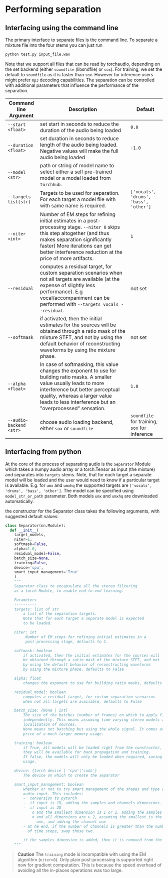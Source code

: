 # Performing separation

## Interfacing using the command line

The primary interface to separate files is the command line. To separate a mixture file into the four stems you can just run

```bash
python test.py input_file.wav
```

Note that we support all files that can be read by torchaudio, depending on the set backend (either `soundfile` (libsndfile) or `sox`).
For training, we set the default to `soundfile` as it is faster than `sox`. However for inference users might prefer `mp3` decoding capabilities.
The separation can be controlled with additional parameters that influence the performance of the separation.

| Command line Argument      | Description                                                                     | Default         |
|----------------------------|---------------------------------------------------------------------------------|-----------------|
|`--start <float>`  | set start in seconds to reduce the duration of the audio being loaded | `0.0` |
|`--duration <float>`  | set duration in seconds to reduce length of the audio being loaded. Negative values will make the full audio being loaded | `-1.0` |
|`--model <str>`  | path or string of model name to select either a self pre-trained model or a model loaded from `torchhub`.  | |
| `--targets list(str)`           | Targets to be used for separation. For each target a model file with with same name is required.                                                  | `['vocals', 'drums', 'bass', 'other']`          |
| `--niter <int>`           | Number of EM steps for refining initial estimates in a post-processing stage. `--niter 0` skips this step altogether (and thus makes separation significantly faster) More iterations can get better interference reduction at the price of more artifacts.                                                  | `1`          |
| `--residual`           |               computes a residual target, for custom separation scenarios when not all targets are available (at the expense of slightly less performance). E.g vocal/accompaniment can be performed with `--targets vocals --residual`.                                   | not set          |
| `--softmask`       | if activated, then the initial estimates for the sources will be obtained through a ratio mask of the mixture STFT, and not by using the default behavior of reconstructing waveforms by using the mixture phase.  | not set            |
| `--alpha <float>`         |In case of softmasking, this value changes the exponent to use for building ratio masks. A smaller value usually leads to more interference but better perceptual quality, whereas a larger value leads to less interference but an "overprocessed" sensation.                                                          | `1.0`                   |
| `--audio-backend <str>`         | choose audio loading backend, either `sox` or `soundfile` | `soundfile` for training, `sox` for inference |

## Interfacing from python

At the core of the process of separating audio is the `Separator` Module which
takes a numpy audio array or a torch.Tensor as input (the mixture) and separates into `targets` stems.
Note, that for each target a separate model will be loaded and the user would need to know if
a particular target is available. E.g. for `umx` and `umxhq` the supported targets are
`['vocals', 'drums', 'bass', 'other']`. The model can be specified using `model_str_or_path` parameter.
Both models `umx` and `umxhq` are downloaded automatically.

the constructor for the Separator class takes the following arguments, with suggested default values:

```python
class Separator(nn.Module):
  def __init__(
    target_models,
    niter=1,
    softmask=False,
    alpha=1.0,
    residual_model=False,
    batch_size=None,
    training=False,
    device='cpu',
    smart_input_management='True'
    )
    """
    Separator class to encapsulate all the stereo filtering
    as a torch Module, to enable end-to-end learning.

    Parameters
    ----------
    targets: list of str
        a list of the separation targets.
        Note that for each target a separate model is expected
        to be loaded.

    niter: int
         Number of EM steps for refining initial estimates in a
         post-processing stage, defaults to 1.

    softmask: boolean
        if activated, then the initial estimates for the sources will
        be obtained through a ratio mask of the mixture STFT, and not
        by using the default behavior of reconstructing waveforms
        by using the mixture phase, defaults to False

    alpha: float
        changes the exponent to use for building ratio masks, defaults to 1.0

    residual_model: boolean
        computes a residual target, for custom separation scenarios
        when not all targets are available, defaults to False

    batch_size: {None | int}
        The size of the batches (number of frames) on which to apply filtering
        independently. This means assuming time varying stereo models and
        localization of sources.
        None means not batching but using the whole signal. It comes at the
        price of a much larger memory usage.

    training: boolean
        if True, all models will be loaded right from the constructor, so that
        they will be available for back propagation and training.
        If false, the models will only be loaded when required, saving RAM
        usage.

    device: {torch device | 'cpu'|'cuda'}
        The device on which to create the separator

    smart_input_management: boolean
        whether or not to try smart management of the shapes and type of the
        audio input. This includes:
        -  conversion to pytorch
        -  if input is 1D, adding the samples and channels dimensions.
        -  if input is 2D
            o and the smallest dimension is 1 or 2, adding the samples one.
            o and all dimensions are > 2, assuming the smallest is the samples
              one, and adding the channel one
        - at he end, if the number of channels is greater than the number
          of time steps, swap those two.

        if the samples dimension is added, then it is removed from the output.
    """
```



> __Caution__ The `training` mode is incompatible with using the EM algorithm (`niter>0`). Only plain post-processing is supported right now for gradient computation. This is because the speed overhead of avoiding all the in-places operations was too large.
